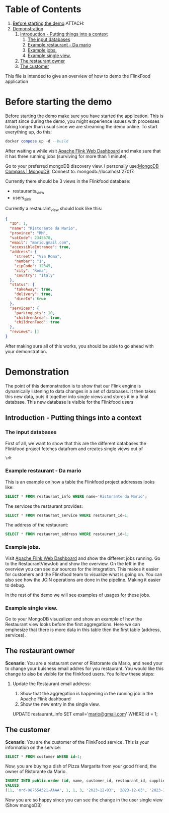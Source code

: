 
# Table of Contents

1.  [Before starting the demo](#org317d684):ATTACH:
2.  [Demonstration](#orgca7d5b0)
    1.  [Introduction - Putting things into a context](#org0dcbb46)
        1.  [The input databases](#org4974d61)
        2.  [Example restaurant - Da mario](#orga370746)
        3.  [Example jobs.](#orge3bf807)
        4.  [Example single view.](#org4bf7276)
    2.  [The restaurant owner](#org64e7f11)
    3.  [The customer](#org1884158)

This file is intended to give an overview of how to demo the FlinkFood application


# Before starting the demo 

Before starting the demo make sure you have started the application. This is smart since during the demo, you might experience issues with processes taking longer than usual since we are streaming the demo online. To start everything up, do this:
```sql
docker compose up -d --build
```

After waiting a while visit [Apache Flink Web Dashboard](http://localhost:8081/#/overview) and make sure that it has three running jobs (surviving for more than 1 minute).

Go to your preferred mongoDB discovery view. I personally use:[MongoDB Compass | MongoDB](https://www.mongodb.com/products/tools/compass). Connect to: mongodb://localhost:27017.

Currently there should be 3 views in the Flinkfood database:

-   restaurants<sub>view</sub>
-   users<sub>sink</sub>

Currently a restaurant<sub>view</sub> should look like this:
```json
{
  "ID": 1,
  "name": "Ristorante da Mario",
  "province": "RM",
  "vatCode": 2345678,
  "email": "mario.gmail.com",
  "accessibleEntrance": true,
  "address": {
    "street": "Via Roma",
    "number": "1",
    "zipCode": 12345,
    "city": "Roma",
    "country": "Italy"
  },
  "status": {
    "takeAway": true,
    "delivery": true,
    "dineIn": true
  },
  "services": {
    "parkingLots": 10,
    "childrenArea": true,
    "childrenFood": true
  },
  "reviews": []
}
```

After making sure all of this works, you should be able to go ahead with your demonstration.

# Demonstration

The point of this demonstration is to show that our Flink engine is dynamically listening to data changes in a set of databases. It then takes this new data, puts it together into single views and stores it in a final database. This new database is visible for the Flinkfood users


<a id="org0dcbb46"></a>

## Introduction - Putting things into a context


<a id="org4974d61"></a>

### The input databases

First of all, we want to show that this are the different databases the Flinkfood project fetches datafrom and creates single views out of

```sql
\dt
```


<a id="orga370746"></a>

### Example restaurant - Da mario

This is an example on how a table the Flinkfood project addresses looks like:

```sql
SELECT * FROM restaurant_info WHERE name='Ristorante da Mario';
```

The services the restaurant provides:

```sql
SELECT * FROM restaurant_service WHERE restaurant_id=1;
```

The address of the restaurant:

```sql
SELECT * FROM restaurant_address WHERE restaurant_id=1;
```


<a id="orge3bf807"></a>

### Example jobs.

Visit [Apache Flink Web Dashboard](http://localhost:8081/#/overview) and show the different jobs running.
Go to the RestaurantViewJob and show the overview. On the left in the overview you can see our sources for the integration. This makes it easier for customers and the Flinkfood team to visualize what is going on. You can also see how the JOIN operations are done in the pipeline. Making it easier to debug.

In the rest of the demo we will see examples of usages for these jobs.


<a id="org4bf7276"></a>

### Example single view.

Go to your MongoDB visuzalizer and show an example of how the Restaurant view looks before the first aggregations. Here we can emphesize that there is more data in this table then the first table (address, services).


<a id="org64e7f11"></a>

## The restaurant owner

**Scenario**: You are a restaurant owner of Ristorante da Mario, and need your to change your buisness email addres for you restaurant. You would like this change to also be visible for the flinkfood users. You follow these steps:

1.  Update the Restaurant email address:
    1.  Show that the aggregation is happening in the running job in the Apache Flink dashboard
    2.  Show the new entry in the single view.

    UPDATE restaurant_info SET email='mario@gmail.com' WHERE id = 1;


<a id="org1884158"></a>

## The customer

**Scenario**: You are the customer of the FlinkFood service. This is your information on the service:

```sql 
SELECT * FROM customer WHERE id=1;
```

Now, you are buying a dish of Pizza Margarita from your good friend, the owner of Ristorante da Mario.

```sql 
INSERT INTO public.order (id, name, customer_id, restaurant_id, supplier_id, order_date, payment_date, delivery_date, description, total_amount, currency, supply_order)
VALUES
(11, 'ord-987654321-AAAA', 1, 1, 3, '2023-12-03', '2023-12-03', '2023-12-03', 'Pizza Margarita', 15, 'USD', 'f');
```

Now you are so happy since you can see the change in the user single view (Show mongoDB)

